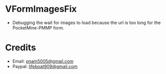 # VFormImagesFix
- Debugging the wait for images to load because the url is too long for the PocketMine-PMMP form.

# Credits
- Email: pnam5005@gmail.com
- Paypal: lifeboat909@gmail.com
